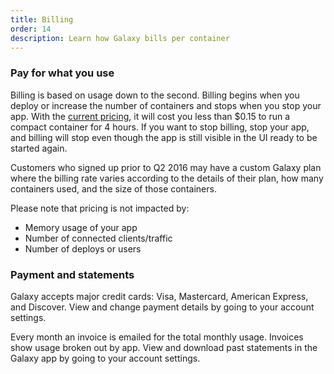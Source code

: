 ```yaml
---
title: Billing
order: 14
description: Learn how Galaxy bills per container
---
```


<h3 id="billing-usage">Pay for what you use</h3>

Billing is based on usage down to the second. Billing begins when you deploy or increase the number of containers and stops when you stop your app. With the [current pricing](https://www.meteor.com/why-meteor/pricing), it will cost you less than $0.15 to run a compact container for 4 hours. If you want to stop billing, stop your app, and billing will stop even though the app is still visible in the UI ready to be started again.

Customers who signed up prior to Q2 2016 may have a custom Galaxy plan where the billing rate varies according to the details of their plan, how many containers used, and the size of those containers.

Please note that pricing is not impacted by:

- Memory usage of your app
- Number of connected clients/traffic
- Number of deploys or users


<h3 id="billing-update">Payment and statements</h3>

Galaxy accepts major credit cards: Visa, Mastercard, American Express, and Discover. View and change payment details by going to your account settings.

Every month an invoice is emailed for the total monthly usage. Invoices show usage broken out by app. View and download past statements in the Galaxy app by going to your account settings.
